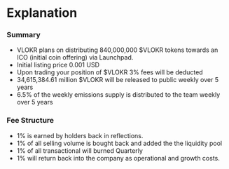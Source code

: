 # Explanation

### Summary

* VLOKR plans on distributing 840,000,000 $VLOKR tokens towards an ICO (initial coin offering) via Launchpad.&#x20;
* Initial listing price 0.001 USD
* Upon trading your position of $VLOKR 3% fees will be deducted&#x20;
* 34,615,384.61 million $VLOKR will be released to public weekly over 5 years
* 6.5% of the weekly emissions supply is distributed to the team weekly over 5 years&#x20;

### Fee Structure

* 1% is earned by holders back in reflections.
* 1% of all selling volume is bought back and added the the liquidity pool
* 1% of all transactional will burned Quarterly
* 1% will return back into the company as operational and growth costs.


